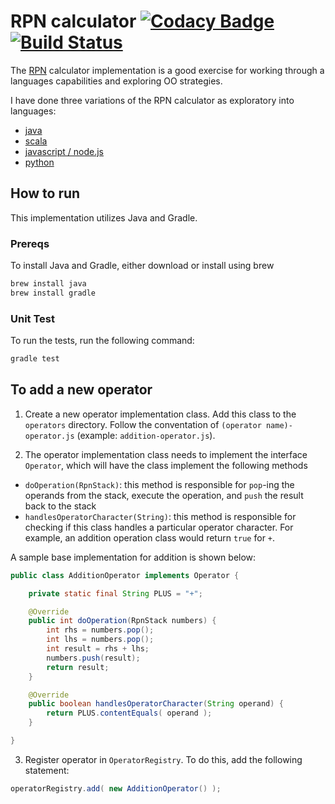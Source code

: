 # RPN calculator [![Codacy Badge](https://api.codacy.com/project/badge/Grade/27bc341af2dc449dad2dbfc90bffa329)](https://www.codacy.com/manual/jasonray/RPN-calculator?utm_source=github.com&amp;utm_medium=referral&amp;utm_content=jasonray/RPN-calculator&amp;utm_campaign=Badge_Grade) [![Build Status](https://travis-ci.org/jasonray/RPN-calculator.svg)](https://travis-ci.org/jasonray/RPN-calculator)


The [RPN](http://en.wikipedia.org/wiki/Reverse_Polish_notation) calculator implementation is a good exercise for working through a languages capabilities and exploring OO strategies.

I have done three variations of the RPN calculator as exploratory into languages: 
-   [java](https://github.com/jasonray/RPN-calculator) 
-   [scala](https://github.com/jasonray/RPN-calculator-scala)
-   [javascript / node.js](https://github.com/jasonray/RPN-calculator-node)
-   [python](https://github.com/jasonray/RPN-calculator-python)

## How to run
This implementation utilizes Java and Gradle.

### Prereqs
To install Java and Gradle, either download or install using brew
``` bash
brew install java
brew install gradle
```

### Unit Test
To run the tests, run the following command:
``` bash
gradle test
```

## To add a new operator
1) Create a new operator implementation class.  Add this class to the `operators` directory.  Follow the conventation of `(operator name)-operator.js` (example: `addition-operator.js`).

2) The operator implementation class needs to implement the interface `Operator`, which will have the class implement the following methods
-   `doOperation(RpnStack)`: this method is responsible for `pop`-ing the operands from the stack, execute the operation, and `push` the result back to the stack
-   `handlesOperatorCharacter(String)`: this method is responsible for checking if this class handles a particular operator character.  For example, an addition operation class would return `true` for `+`.

A sample base implementation for addition is shown below:

``` java
public class AdditionOperator implements Operator {

    private static final String PLUS = "+";

    @Override
    public int doOperation(RpnStack numbers) {
        int rhs = numbers.pop();
        int lhs = numbers.pop();
        int result = rhs + lhs;
        numbers.push(result);
        return result;
    }

    @Override
    public boolean handlesOperatorCharacter(String operand) {
        return PLUS.contentEquals( operand );
    }

}
```

3) Register operator in `OperatorRegistry`.  To do this, add the following statement: 
``` java
operatorRegistry.add( new AdditionOperator() );
```
